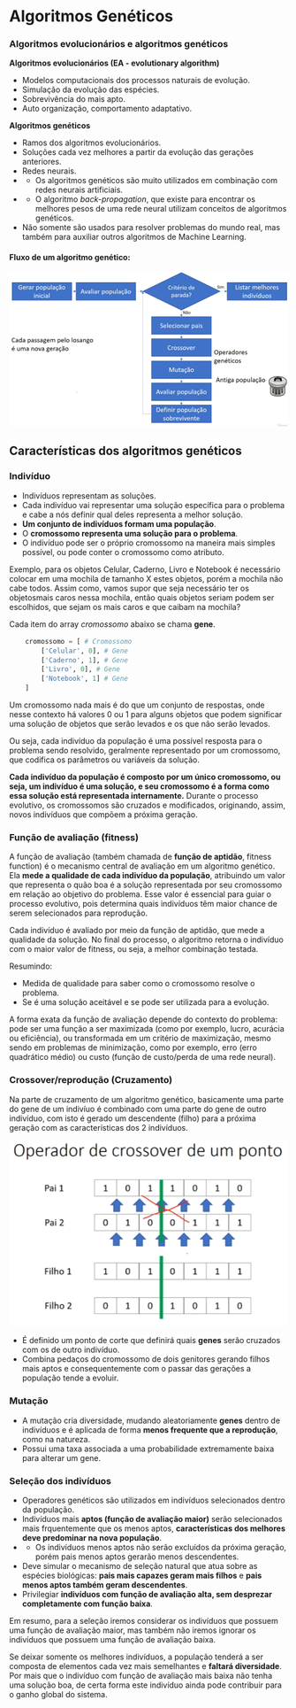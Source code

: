 # Algoritmos Genéticos

### Algoritmos evolucionários e algoritmos genéticos

**Algoritmos evolucionários (EA - evolutionary algorithm)**
- Modelos computacionais dos processos naturais de evolução.
- Simulação da evolução das espécies.
- Sobrevivência do mais apto.
- Auto organização, comportamento adaptativo.

**Algoritmos genéticos**
- Ramos dos algoritmos evolucionários.
- Soluções cada vez melhores a partir da evolução das gerações anteriores.
- Redes neurais.
- - Os algoritmos genéticos são muito utilizados em combinação com redes neurais artificiais.
- - O algoritmo *back-propagation*, que existe para encontrar os melhores pesos de uma rede neural utilizam conceitos de algoritmos genéticos.
- Não somente são usados para resolver problemas do mundo real, mas também para auxiliar outros algoritmos de Machine Learning.

#### Fluxo de um algoritmo genético:

![fluxo ag](readme_imgs/image.png)

## Características dos algoritmos genéticos

### Indivíduo
- Indivíduos representam as soluções.
- Cada indivíduo vai representar uma solução específica para o problema e cabe a nós definir qual deles representa a melhor solução.
- **Um conjunto de indivíduos formam uma população**.
- O **cromossomo representa uma solução para o problema**.
- O indivíduo pode ser o próprio cromossomo na maneira mais simples possível, ou pode conter o cromossomo como atributo.

Exemplo, para os objetos Celular, Caderno, Livro e Notebook é necessário colocar em uma mochila de tamanho X estes objetos, porém a mochila não cabe todos. Assim como, vamos supor que seja necessário ter os objetosmais caros nessa mochila, então quais objetos seriam podem ser escolhidos, que sejam os mais caros e que caibam na mochila?

Cada item do array *cromossomo* abaixo se chama **gene**.
```py
    cromossomo = [ # Cromossomo
        ['Celular', 0], # Gene
        ['Caderno', 1], # Gene
        ['Livro', 0], # Gene
        ['Notebook', 1] # Gene
    ]
```

Um cromossomo nada mais é do que um conjunto de respostas, onde nesse contexto há valores 0 ou 1 para alguns objetos que podem significar uma solução de objetos que serão levados e os que não serão levados.

Ou seja, cada indivíduo da população é uma possível resposta para o problema sendo resolvido, geralmente representado por um cromossomo, que codifica os parâmetros ou variáveis da solução.

**Cada indivíduo da população é composto por um único cromossomo, ou seja, um indivíduo é uma solução, e seu cromossomo é a forma como essa solução está representada internamente.** Durante o processo evolutivo, os cromossomos são cruzados e modificados, originando, assim, novos indivíduos que compõem a próxima geração.

### Função de avaliação (**fitness**)

A função de avaliação (também chamada de **função de aptidão**, fitness function) é o mecanismo central de avaliação em um algoritmo genético. Ela **mede a qualidade de cada indivíduo da população**, atribuindo um valor que representa o quão boa é a solução representada por seu cromossomo em relação ao objetivo do problema. Esse valor é essencial para guiar o processo evolutivo, pois determina quais indivíduos têm maior chance de serem selecionados para reprodução.

Cada indivíduo é avaliado por meio da função de aptidão, que mede a qualidade da solução. No final do processo, o algoritmo retorna o indivíduo com o maior valor de fitness, ou seja, a melhor combinação testada.

Resumindo:

- Medida de qualidade para saber como o cromossomo resolve o problema.
- Se é uma solução aceitável e se pode ser utilizada para a evolução.

A forma exata da função de avaliação depende do contexto do problema: pode ser uma função a ser maximizada (como por exemplo, lucro, acurácia ou eficiência), ou transformada em um critério de maximização, mesmo sendo em problemas de minimização, como por exemplo, erro (erro quadrático médio) ou custo (função de custo/perda de uma rede neural).

### Crossover/reprodução (Cruzamento)

Na parte de cruzamento de um algoritmo genético, basicamente uma parte do gene de um indivíuo é combinado com uma parte do gene de outro indivíduo, com isto é gerado um descendente (filho) para a próxima geração com as características dos 2 indivíduos. 

![crossover](readme_imgs/image-1.png)

- É definido um ponto de corte que definirá quais **genes** serão cruzados com os de outro indivíduo.
- Combina pedaços do cromossomo de dois genitores gerando filhos mais aptos e consequentemente com o passar das gerações a população tende a evoluir.

### Mutação

- A mutação cria diversidade, mudando aleatoriamente **genes** dentro de indivíduos e é aplicada de forma **menos frequente que a reprodução**, como na natureza.
- Possui uma taxa associada a uma probabilidade extremamente baixa para alterar um gene.

### Seleção dos indivíduos

- Operadores genéticos são utilizados em indivíduos selecionados dentro da população.
- Indivíduos mais **aptos (função de avaliação maior)** serão selecionados mais frquentemente que os menos aptos, **características dos melhores deve predominar na nova população**.
- - Os indivíduos menos aptos não serão excluídos da próxima geração, porém pais menos aptos gerarão menos descendentes.
- Deve simular o mecanismo de seleção natural que atua sobre as espécies biológicas: **pais mais capazes geram mais filhos** e **pais menos aptos também geram descendentes**.
- Privilegiar **indivíduos com função de avaliação alta, sem desprezar completamente com função baixa**.

Em resumo, para a seleção iremos considerar os indivíduos que possuem uma função de avaliação maior, mas também não iremos ignorar os indivíduos que possuem uma função de avaliação baixa.

Se deixar somente os melhores indivíduos, a população tenderá a ser composta de elementos cada vez mais semelhantes e **faltará diversidade**. Por mais que o indivíduo com função de avaliação mais baixa não tenha uma solução boa, de certa forma este indivíduo ainda pode contribuir para o ganho global do sistema.